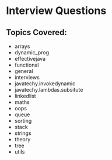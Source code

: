 # Interview Questions

Topics Covered:
-----------------------------
 * arrays
 * dynamic_prog
 * effectivejava
 * functional
 * general
 * interviews
 * javatechy.invokedynamic
 * javatechy.lambdas.subsitute
 * linkedlist
 * maths
 * oops
 * queue
 * sorting
 * stack
 * strings
 * theory
 * tree
 * utils